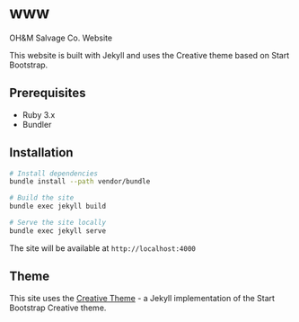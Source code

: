 # www
OH&M Salvage Co. Website

This website is built with Jekyll and uses the Creative theme based on Start Bootstrap.

## Prerequisites

- Ruby 3.x
- Bundler

## Installation

```bash
# Install dependencies
bundle install --path vendor/bundle

# Build the site
bundle exec jekyll build

# Serve the site locally
bundle exec jekyll serve
```

The site will be available at `http://localhost:4000`

## Theme

This site uses the [Creative Theme](https://github.com/volny/creative-theme-jekyll) - a Jekyll implementation of the Start Bootstrap Creative theme.
